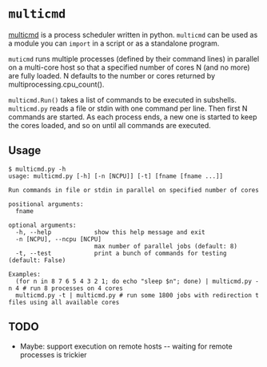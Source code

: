 # `multicmd`

[multicmd](https://github.com/michael-isichenko/multicmd) is a process scheduler written in python.  `multicmd` can be used as a module you can `import` in a script or as a standalone program.

`muticmd` runs multiple processes (defined by their command lines) in parallel on a multi-core host so that a specified number of cores N (and no more) are fully loaded.  N defaults to the number or cores returned by multiprocessing.cpu_count().

`multicmd.Run()` takes a list of commands to be executed in subshells. `multicmd.py` reads a file or stdin with one command per line.  Then first N commands are started.  As each process ends, a new one is started to keep the cores loaded, and so on until all commands are executed.

## Usage

```
$ multicmd.py -h
usage: multicmd.py [-h] [-n [NCPU]] [-t] [fname [fname ...]]

Run commands in file or stdin in parallel on specified number of cores

positional arguments:
  fname

optional arguments:
  -h, --help            show this help message and exit
  -n [NCPU], --ncpu [NCPU]
                        max number of parallel jobs (default: 8)
  -t, --test            print a bunch of commands for testing (default: False)

Examples:
  (for n in 8 7 6 5 4 3 2 1; do echo "sleep $n"; done) | multicmd.py -n 4 # run 8 processes on 4 cores
  multicmd.py -t | multicmd.py # run some 1800 jobs with redirection t files using all available cores
```

## TODO

* Maybe: support execution on remote hosts -- waiting for remote processes is trickier
